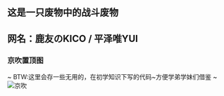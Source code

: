 ## 这是一只废物中的战斗废物
## 网名：鹿友のKICO / 平泽唯YUI
### 京吹置顶图
~ BTW:这里会存一些无用的，在初学知识下写的代码~方便学弟学妹们借鉴 ~
![京吹](https://cdn.jsdelivr.net/gh/azmiao/picture-bed/img/1624068645766.png)
